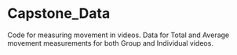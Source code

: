 # Capstone_Data
Code for measuring movement in videos.
Data for Total and Average movement measurements for both Group and Individual videos.
